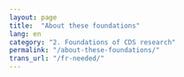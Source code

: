 ```yaml
---
layout: page
title:  "About these foundations"
lang: en
category: "2. Foundations of CDS research"
permalink: "/about-these-foundations/"
trans_url: "/fr-needed/"
---
```

